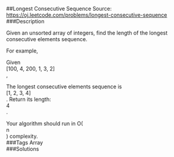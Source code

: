 ##Longest Consecutive Sequence
Source: https://oj.leetcode.com/problems/longest-consecutive-sequence  
###Description

                

Given an unsorted array of integers, find the length of the longest consecutive elements sequence.
  

  

For example,  

Given   
[100, 4, 200, 1, 3, 2]  
,  

The longest consecutive elements sequence is   
[1, 2, 3, 4]  
. Return its length:   
4  
.
  

  

Your algorithm should run in O(  
n  
) complexity.  
###Tags
Array  
###Solutions